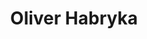 ---
# Display name
title: Oliver Habryka



external_link: https://www.linkedin.com/in/oliver-habryka-8a585297/
---